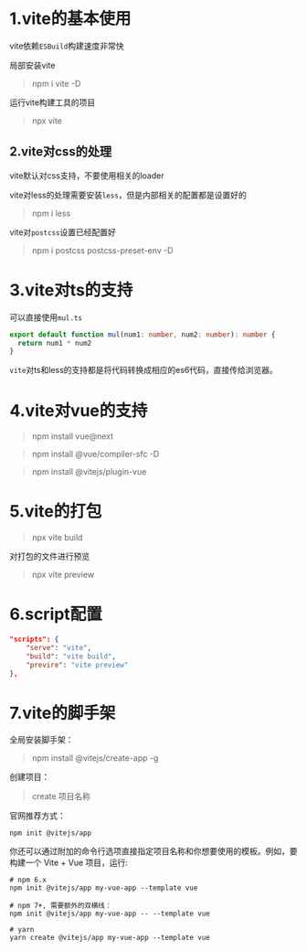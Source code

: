 # 1.vite的基本使用

vite依赖`ESBuild`构建速度非常快

局部安装vite

> npm i vite -D

运行vite构建工具的项目

> npx vite

## 2.vite对css的处理

vite默认对css支持，不要使用相关的loader

vite对less的处理需要安装`less`，但是内部相关的配置都是设置好的

> npm i less

vite对`postcss`设置已经配置好

> npm i postcss postcss-preset-env -D

# 3.vite对ts的支持

可以直接使用`mul.ts`

```ts
export default function mul(num1: number, num2: number): number {
  return num1 * num2
}
```

`vite`对ts和less的支持都是将代码转换成相应的es6代码，直接传给浏览器。

# 4.vite对vue的支持

> npm install vue@next

> npm install @vue/compiler-sfc -D

> npm install @vitejs/plugin-vue

# 5.vite的打包

> npx vite build

对打包的文件进行预览

> npx vite preview

# 6.script配置

```json
"scripts": {
    "serve": "vite",
    "build": "vite build",
    "previre": "vite preview"
},
```

# 7.vite的脚手架

全局安装脚手架：

> npm install @vitejs/create-app -g

创建项目：

> create 项目名称

官网推荐方式：

```
npm init @vitejs/app
```

你还可以通过附加的命令行选项直接指定项目名称和你想要使用的模板。例如，要构建一个 Vite + Vue 项目，运行:

```
# npm 6.x
npm init @vitejs/app my-vue-app --template vue

# npm 7+, 需要额外的双横线：
npm init @vitejs/app my-vue-app -- --template vue

# yarn
yarn create @vitejs/app my-vue-app --template vue
```